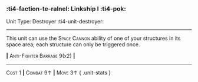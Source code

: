 ### :ti4-faction-te-ralnel: **Linkship I** :ti4-pok:

Unit Type: Destroyer :ti4-unit-destroyer:

---

This unit can use the <span style="font-variant:small-caps;">Space Cannon</span> ability of one of your structures in its space area; each structure can only be triggered once.

__|__ <span style="font-variant:small-caps;">Anti-Fighter Barrage 9(x2)</span> __|__

---

<span style="font-variant:small-caps;">Cost 1</span> __|__ <span style="font-variant:small-caps;">Combat 9↑</span> __|__ <span style="font-variant:small-caps;">Move 3↑</span>
{ .unit-stats }